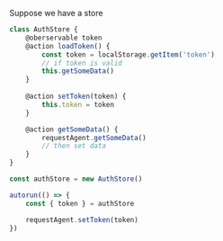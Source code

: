Suppose we have a store

``` javascript
class AuthStore {
	@oberservable token
	@action loadToken() {
		const token = localStorage.getItem('token')
		// if token is valid
		this.getSomeData()
	}
	
	@action setToken(token) {
		this.token = token
	}

	@action getSomeData() {
		requestAgent.getSomeData()
		// then set data
	}
}

const authStore = new AuthStore()

autorun(() => {
	const { token } = authStore

	requestAgent.setToken(token)
})
```
<!--stackedit_data:
eyJoaXN0b3J5IjpbMTIwNjA4NTYzNV19
-->